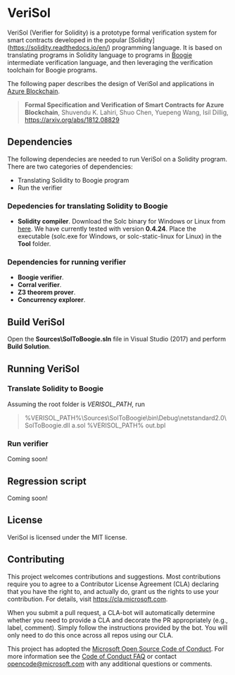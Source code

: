 
# VeriSol

VeriSol (Verifier for Solidity) is a prototype formal verification system for smart contracts developed
in the popular [Solidity] (https://solidity.readthedocs.io/en/) programming language. It is based on translating
programs in Solidity language to programs in [Boogie](https://github.com/boogie-org/boogie) intermediate 
verification language, and then leveraging the verification toolchain for Boogie programs. 

The following paper describes the design of VeriSol and applications in [Azure Blockchain](https://azure.microsoft.com/en-us/solutions/blockchain/).

> __Formal Specification and Verification of Smart Contracts for Azure Blockchain__, Shuvendu K. Lahiri, Shuo Chen, Yuepeng Wang, Isil Dillig, https://arxiv.org/abs/1812.08829

## Dependencies

The following dependecies are needed to run VeriSol on a Solidity program. There are two categories of dependencies:
   - Translating Solidity to Boogie program
   - Run the verifier

### Depedencies for translating Solidity to Boogie 
   - __Solidity compiler__. Download the Solc binary for Windows or Linux from [here](https://github.com/ethereum/solidity/releases/tag/v0.4.24). We have currently tested with version __0.4.24__. Place the executable (solc.exe for Windows, or solc-static-linux for Linux) in the **Tool** folder.
   
### Dependencies for running verifier
   - __Boogie verifier__.
   - __Corral verifier__.
   - __Z3 theorem prover__.
   - __Concurrency explorer__.

## Build VeriSol

Open the __Sources\SolToBoogie.sln__ file in Visual Studio (2017) and perform __Build Solution__. 

## Running VeriSol

### Translate Solidity to Boogie
Assuming the root folder is *VERISOL_PATH*, run 

> %VERISOL_PATH%\Sources\SolToBoogie\bin\Debug\netstandard2.0\SolToBoogie.dll a.sol %VERISOL_PATH% out.bpl

### Run verifier
Coming soon!

## Regression script

Coming soon!

## License
VeriSol is licensed under the MIT license. 

## Contributing

This project welcomes contributions and suggestions.  Most contributions require you to agree to a
Contributor License Agreement (CLA) declaring that you have the right to, and actually do, grant us
the rights to use your contribution. For details, visit https://cla.microsoft.com.

When you submit a pull request, a CLA-bot will automatically determine whether you need to provide
a CLA and decorate the PR appropriately (e.g., label, comment). Simply follow the instructions
provided by the bot. You will only need to do this once across all repos using our CLA.

This project has adopted the [Microsoft Open Source Code of Conduct](https://opensource.microsoft.com/codeofconduct/).
For more information see the [Code of Conduct FAQ](https://opensource.microsoft.com/codeofconduct/faq/) or
contact [opencode@microsoft.com](mailto:opencode@microsoft.com) with any additional questions or comments.
